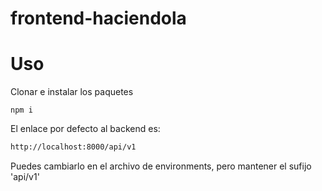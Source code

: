 # frontend-haciendola

# Uso

Clonar e instalar los paquetes

`npm i`

El enlace por defecto al backend es:

```bash
http://localhost:8000/api/v1
```

Puedes cambiarlo en el archivo de environments, pero mantener el sufijo 'api/v1'
